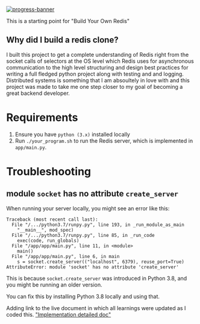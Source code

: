 [![progress-banner](https://backend.codecrafters.io/progress/redis/f0493a36-5fcd-4a1f-ad72-44c9d538c026)](https://app.codecrafters.io/users/codecrafters-bot?r=2qF)

This is a starting point for
"Build Your Own Redis" 

## Why did I build a redis clone?
I built this project to get a complete understanding of Redis right from the socket calls of selectors at the OS level which Redis uses for asynchronous communication to the high level structuring and design best practices for writing a full fledged python project along with testing and and logging. Distributed systems is something that I am absoultely in love with and this project was made to take me one step closer to my goal of becoming a great backend developer.

# Requirements

1. Ensure you have `python (3.x)` installed locally
1. Run `./your_program.sh` to run the Redis server, which is implemented in
   `app/main.py`.

# Troubleshooting

## module `socket` has no attribute `create_server`

When running your server locally, you might see an error like this:

```
Traceback (most recent call last):
  File "/.../python3.7/runpy.py", line 193, in _run_module_as_main
    "__main__", mod_spec)
  File "/.../python3.7/runpy.py", line 85, in _run_code
    exec(code, run_globals)
  File "/app/app/main.py", line 11, in <module>
    main()
  File "/app/app/main.py", line 6, in main
    s = socket.create_server(("localhost", 6379), reuse_port=True)
AttributeError: module 'socket' has no attribute 'create_server'
```

This is because `socket.create_server` was introduced in Python 3.8, and you
might be running an older version.

You can fix this by installing Python 3.8 locally and using that.

Adding link to the live document in which all learnings were updated as I coded this. ["Implementation detailed doc"](https://docs.google.com/document/d/e/2PACX-1vSqUDVC1HJPQDn1d9Vd936IpVp22T86iKh8bRbKiO4wUDwb1szyqD5fInpLv-6snrxo7TCcuKNbKudf/pub)
